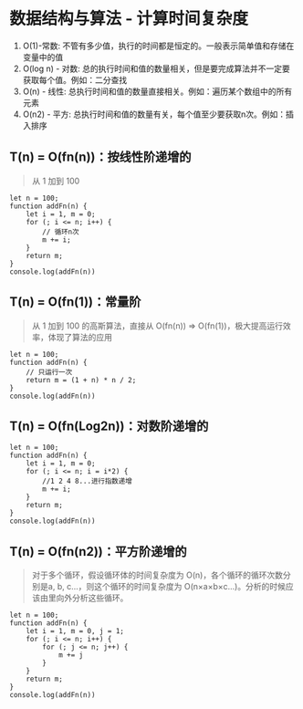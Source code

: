 # 数据结构与算法 - 计算时间复杂度
1. O(1)-常数: 不管有多少值，执行的时间都是恒定的。一般表示简单值和存储在变量中的值
2. O(log n) - 对数: 总的执行时间和值的数量相关，但是要完成算法并不一定要获取每个值。例如：二分查找
3. O(n) - 线性: 总执行时间和值的数量直接相关。例如：遍历某个数组中的所有元素
4. O(n2) - 平方: 总执行时间和值的数量有关，每个值至少要获取n次。例如：插入排序

## T(n) = O(fn(n))：按线性阶递增的
> 从 1 加到 100

```
let n = 100;
function addFn(n) {
    let i = 1, m = 0;
    for (; i <= n; i++) {
        // 循环n次
        m += i;
    }
    return m;
}
console.log(addFn(n))
```

## T(n) = O(fn(1))：常量阶
> 从 1 加到 100 的高斯算法，直接从 O(fn(n)) => O(fn(1))，极大提高运行效率，体现了算法的应用

```
let n = 100;
function addFn(n) {
    // 只运行一次
    return m = (1 + n) * n / 2;
}
console.log(addFn(n))
```

## T(n) = O(fn(Log2n))：对数阶递增的

```
let n = 100;
function addFn(n) {
    let i = 1, m = 0;
    for (; i <= n; i = i*2) {
        //1 2 4 8...进行指数递增
        m += i;
    }
    return m;
}
console.log(addFn(n))
```

## T(n) = O(fn(n2))：平方阶递增的
> 对于多个循环，假设循环体的时间复杂度为 O(n)，各个循环的循环次数分别是a, b, c...，则这个循环的时间复杂度为 O(n×a×b×c...)。分析的时候应该由里向外分析这些循环。

```
let n = 100;
function addFn(n) {
    let i = 1, m = 0, j = 1;
    for (; i <= n; i++) {
        for (; j <= n; j++) {
            m += j
        }
    }
    return m;
}
console.log(addFn(n))
```